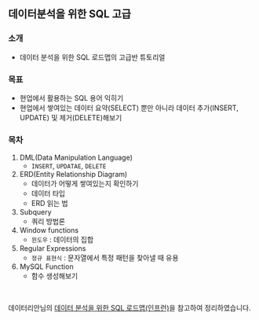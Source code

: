 ## 데이터분석을 위한 SQL 고급

### 소개
- 데이터 분석을 위한 SQL 로드맵의 고급반 튜토리얼

### 목표
- 현업에서 활용하는 SQL 용어 익히기
- 현업에서 쌓여있는 데이터 요약(SELECT) 뿐만 아니라 데이터 추가(INSERT, UPDATE) 및 제거(DELETE)해보기

### 목차
1. DML(Data Manipulation Language)
    - `INSERT`, `UPDATAE`, `DELETE` 
2. ERD(Entity Relationship Diagram)
    - 데이터가 어떻게 쌓여있는지 확인하기
    - 데이터 타입
    - ERD 읽는 법
3. Subquery
    - 쿼리 방법론
4. Window functions
    - `윈도우` : 데이터의 집합
5. Regular Expressions
    - `정규 표현식` : 문자열에서 특정 패턴을 찾아낼 때 유용 
6. MySQL Function
    - 함수 생성해보기 

<BR>

데이터리안님의 [데이터 분석을 위한 SQL 로드맵(인프런)][H]을 참고하여 정리하였습니다.

[H]: https://www.inflearn.com/roadmaps/400 
[I]: https://programmers.co.kr/learn/challenges?tab=sql_practice_kit


